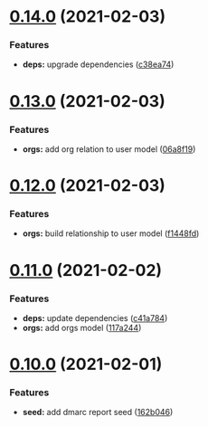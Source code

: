 # [0.14.0](https://github.com/bsord/rcvr-api/compare/0.13.0...0.14.0) (2021-02-03)


### Features

* **deps:** upgrade dependencies ([c38ea74](https://github.com/bsord/rcvr-api/commit/c38ea7460928ad6ddc74f2b47828b71f0179a195))



# [0.13.0](https://github.com/bsord/rcvr-api/compare/0.12.0...0.13.0) (2021-02-03)


### Features

* **orgs:** add org relation to user model ([06a8f19](https://github.com/bsord/rcvr-api/commit/06a8f1922ca2a2665bf67d0180fe5be3483de59f))



# [0.12.0](https://github.com/bsord/rcvr-api/compare/0.11.0...0.12.0) (2021-02-03)


### Features

* **orgs:** build relationship to user model ([f1448fd](https://github.com/bsord/rcvr-api/commit/f1448fd9f45b5d942974f01c9e987d3c79514d6e))



# [0.11.0](https://github.com/bsord/rcvr-api/compare/0.10.0...0.11.0) (2021-02-02)


### Features

* **deps:** update dependencies ([c41a784](https://github.com/bsord/rcvr-api/commit/c41a7847d0cc8f97c5a9ae442ef2cd754be1de44))
* **orgs:** add orgs model ([117a244](https://github.com/bsord/rcvr-api/commit/117a244cd9a74278454926f368ec9c55dd9199af))



# [0.10.0](https://github.com/bsord/rcvr-api/compare/0.9.0...0.10.0) (2021-02-01)


### Features

* **seed:** add dmarc report seed ([162b046](https://github.com/bsord/rcvr-api/commit/162b046d96accb9264c5e7e6525e5622e43d4768))



